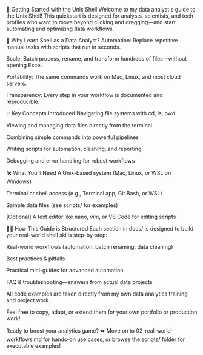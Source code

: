 🐚 Getting Started with the Unix Shell
Welcome to my data analyst's guide to the Unix Shell!
This quickstart is designed for analysts, scientists, and tech profiles who want to move beyond clicking and dragging—and start automating and optimizing data workflows.

🚀 Why Learn Shell as a Data Analyst?
Automation: Replace repetitive manual tasks with scripts that run in seconds.

Scale: Batch process, rename, and transform hundreds of files—without opening Excel.

Portability: The same commands work on Mac, Linux, and most cloud servers.

Transparency: Every step in your workflow is documented and reproducible.

💡 Key Concepts Introduced
Navigating file systems with cd, ls, pwd

Viewing and managing data files directly from the terminal

Combining simple commands into powerful pipelines

Writing scripts for automation, cleaning, and reporting

Debugging and error handling for robust workflows

🛠️ What You’ll Need
A Unix-based system (Mac, Linux, or WSL on Windows)

Terminal or shell access (e.g., Terminal app, Git Bash, or WSL)

Sample data files (see scripts/ for examples)

[Optional] A text editor like nano, vim, or VS Code for editing scripts

👩‍💻 How This Guide is Structured
Each section in docs/ is designed to build your real-world shell skills step-by-step:

Real-world workflows (automation, batch renaming, data cleaning)

Best practices & pitfalls

Practical mini-guides for advanced automation

FAQ & troubleshooting—answers from actual data projects

All code examples are taken directly from my own data analytics training and project work.

Feel free to copy, adapt, or extend them for your own portfolio or production work!

Ready to boost your analytics game?
➡️ Move on to 02-real-world-workflows.md for hands-on use cases, or browse the scripts/ folder for executable examples!
